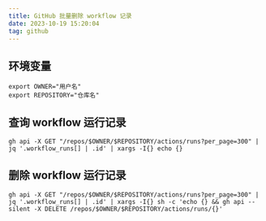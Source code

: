 ```yaml
---
title: GitHub 批量删除 workflow 记录
date: 2023-10-19 15:20:04
tag: github
---
```


## 环境变量

```shell
export OWNER="用户名"
export REPOSITORY="仓库名"
```

## 查询 workflow 运行记录

```shell
gh api -X GET "/repos/$OWNER/$REPOSITORY/actions/runs?per_page=300" | jq '.workflow_runs[] | .id' | xargs -I{} echo {}
```

## 删除 workflow 运行记录

```shell
gh api -X GET "/repos/$OWNER/$REPOSITORY/actions/runs?per_page=300" | jq '.workflow_runs[] | .id' | xargs -I{} sh -c 'echo {} && gh api --silent -X DELETE /repos/$OWNER/$REPOSITORY/actions/runs/{}'
```
